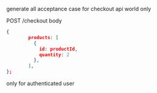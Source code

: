 generate all acceptance case for checkout api world only

POST /checkout
body

```json
{
        products: [
          {
            id: productId,
            quantity: 2
          },
        ],
};
```

only for authenticated user
